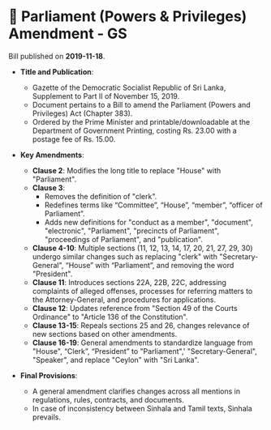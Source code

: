 # 📄  Parliament (Powers & Privileges) Amendment - GS

Bill published on **2019-11-18**.

- **Title and Publication**:
  - Gazette of the Democratic Socialist Republic of Sri Lanka, Supplement to Part II of November 15, 2019.
  - Document pertains to a Bill to amend the Parliament (Powers and Privileges) Act (Chapter 383).
  - Ordered by the Prime Minister and printable/downloadable at the Department of Government Printing, costing Rs. 23.00 with a postage fee of Rs. 15.00.

- **Key Amendments**:
  - **Clause 2**: Modifies the long title to replace "House" with "Parliament".
  - **Clause 3**: 
    - Removes the definition of "clerk".
    - Redefines terms like “Committee”, “House”, “member”, “officer of Parliament”.
    - Adds new definitions for "conduct as a member", "document", "electronic", "Parliament", "precincts of Parliament", "proceedings of Parliament", and "publication".
  - **Clause 4-10**: Multiple sections (11, 12, 13, 14, 17, 20, 21, 27, 29, 30) undergo similar changes such as replacing "clerk" with "Secretary-General", “House” with “Parliament”, and removing the word "President".
  - **Clause 11**: Introduces sections 22A, 22B, 22C, addressing complaints of alleged offenses, processes for referring matters to the Attorney-General, and procedures for applications.
  - **Clause 12**: Updates reference from "Section 49 of the Courts Ordinance" to "Article 136 of the Constitution".
  - **Clause 13-15**: Repeals sections 25 and 26, changes relevance of new sections based on other amendments.
  - **Clause 16-19**: General amendments to standardize language from "House", “Clerk”, “President” to "Parliament",' "Secretary-General", "Speaker", and replace "Ceylon" with "Sri Lanka".

- **Final Provisions**:
  - A general amendment clarifies changes across all mentions in regulations, rules, contracts, and documents.
  - In case of inconsistency between Sinhala and Tamil texts, Sinhala prevails.
